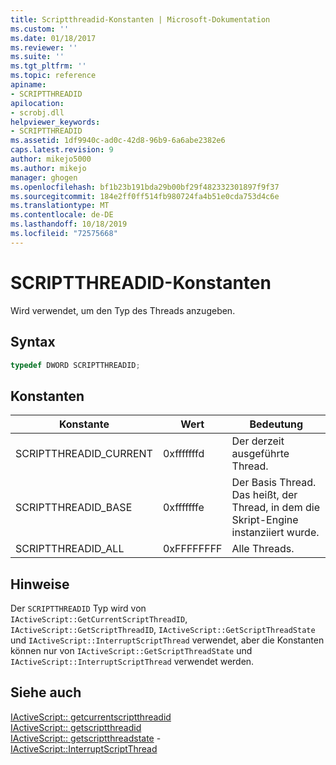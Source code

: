 ```yaml
---
title: Scriptthreadid-Konstanten | Microsoft-Dokumentation
ms.custom: ''
ms.date: 01/18/2017
ms.reviewer: ''
ms.suite: ''
ms.tgt_pltfrm: ''
ms.topic: reference
apiname:
- SCRIPTTHREADID
apilocation:
- scrobj.dll
helpviewer_keywords:
- SCRIPTTHREADID
ms.assetid: 1df9940c-ad0c-42d8-96b9-6a6abe2382e6
caps.latest.revision: 9
author: mikejo5000
ms.author: mikejo
manager: ghogen
ms.openlocfilehash: bf1b23b191bda29b00bf29f482332301897f9f37
ms.sourcegitcommit: 184e2ff0ff514fb980724fa4b51e0cda753d4c6e
ms.translationtype: MT
ms.contentlocale: de-DE
ms.lasthandoff: 10/18/2019
ms.locfileid: "72575668"
---
```

# <a name="scriptthreadid-constants"></a>SCRIPTTHREADID-Konstanten
Wird verwendet, um den Typ des Threads anzugeben.  
  
## <a name="syntax"></a>Syntax  
  
```cpp
typedef DWORD SCRIPTTHREADID;  
```  
  
## <a name="constants"></a>Konstanten  
  
|Konstante|Wert|Bedeutung|  
|--------------|-----------|-------------|  
|SCRIPTTHREADID_CURRENT|0xfffffffd|Der derzeit ausgeführte Thread.|  
|SCRIPTTHREADID_BASE|0xfffffffe|Der Basis Thread. Das heißt, der Thread, in dem die Skript-Engine instanziiert wurde.|  
|SCRIPTTHREADID_ALL|0xFFFFFFFF|Alle Threads.|  
  
## <a name="remarks"></a>Hinweise  
 Der `SCRIPTTHREADID` Typ wird von `IActiveScript::GetCurrentScriptThreadID`, `IActiveScript::GetScriptThreadID`, `IActiveScript::GetScriptThreadState` und `IActiveScript::InterruptScriptThread` verwendet, aber die Konstanten können nur von `IActiveScript::GetScriptThreadState` und `IActiveScript::InterruptScriptThread` verwendet werden.  
  
## <a name="see-also"></a>Siehe auch  
 [IActiveScript:: getcurrentscriptthreadid](../../winscript/reference/iactivescript-getcurrentscriptthreadid.md)    
 [IActiveScript:: getscriptthreadid](../../winscript/reference/iactivescript-getscriptthreadid.md)    
 [IActiveScript:: getscriptthreadstate](../../winscript/reference/iactivescript-getscriptthreadstate.md) -   
 [IActiveScript::InterruptScriptThread](../../winscript/reference/iactivescript-interruptscriptthread.md)